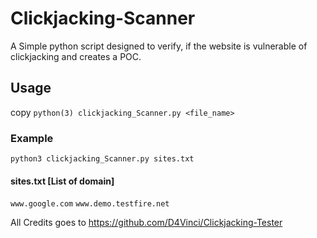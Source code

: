 # Clickjacking-Scanner
A Simple python script designed to verify, if the website is vulnerable of clickjacking and creates a POC.


## Usage

copy `python(3) clickjacking_Scanner.py <file_name>`

### Example
<copy-button>`python3 clickjacking_Scanner.py sites.txt`</copy-button>

#### sites.txt [List of domain]

`www.google.com`
`www.demo.testfire.net`


















All Credits goes to https://github.com/D4Vinci/Clickjacking-Tester
